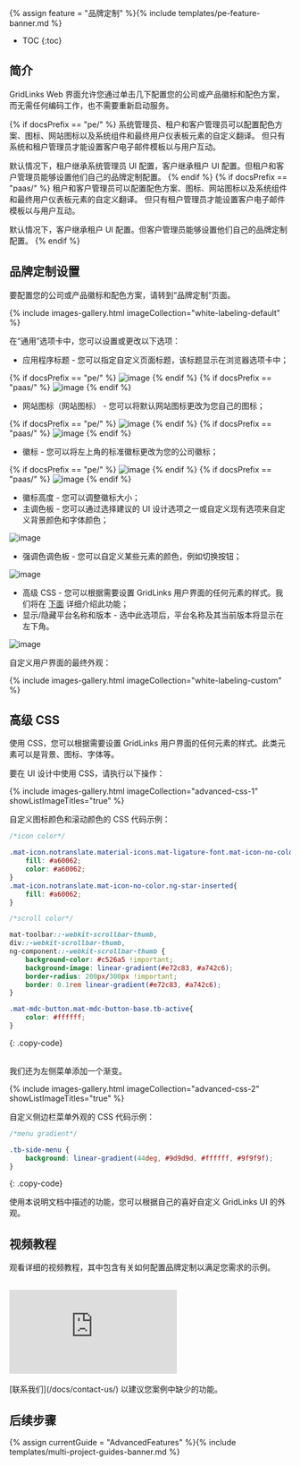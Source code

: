 {% assign feature = "品牌定制" %}{% include templates/pe-feature-banner.md %}

* TOC
{:toc}

## 简介

GridLinks Web 界面允许您通过单击几下配置您的公司或产品徽标和配色方案，而无需任何编码工作，也不需要重新启动服务。

{% if docsPrefix == "pe/" %}
系统管理员、租户和客户管理员可以配置配色方案、图标、网站图标以及系统组件和最终用户仪表板元素的自定义翻译。
但只有系统和租户管理员才能设置客户电子邮件模板以与用户互动。

默认情况下，租户继承系统管理员 UI 配置，客户继承租户 UI 配置。但租户和客户管理员能够设置他们自己的品牌定制配置。
{% endif %}
{% if docsPrefix == "paas/" %}
租户和客户管理员可以配置配色方案、图标、网站图标以及系统组件和最终用户仪表板元素的自定义翻译。
但只有租户管理员才能设置客户电子邮件模板以与用户互动。

默认情况下，客户继承租户 UI 配置。但客户管理员能够设置他们自己的品牌定制配置。
{% endif %}

## 品牌定制设置

要配置您的公司或产品徽标和配色方案，请转到“品牌定制”页面。

{% include images-gallery.html imageCollection="white-labeling-default" %}

在“通用”选项卡中，您可以设置或更改以下选项：

- 应用程序标题 - 您可以指定自定义页面标题，该标题显示在浏览器选项卡中；

{% if docsPrefix == "pe/" %}
![image](/images/user-guide/white-labeling/application-title.png)
{% endif %}
{% if docsPrefix == "paas/" %}
![image](/images/user-guide/white-labeling/application-title-paas.png)
{% endif %}

- 网站图标（网站图标） - 您可以将默认网站图标更改为您自己的图标；

{% if docsPrefix == "pe/" %}
![image](/images/user-guide/white-labeling/website-icon.png)
{% endif %}
{% if docsPrefix == "paas/" %}
![image](/images/user-guide/white-labeling/website-icon-paas.png)
{% endif %}

- 徽标 - 您可以将左上角的标准徽标更改为您的公司徽标；

{% if docsPrefix == "pe/" %}
![image](/images/user-guide/white-labeling/logo.png)
{% endif %}
{% if docsPrefix == "paas/" %}
![image](/images/user-guide/white-labeling/logo-paas.png)
{% endif %}

- 徽标高度 - 您可以调整徽标大小；
- 主调色板 - 您可以通过选择建议的 UI 设计选项之一或自定义现有选项来自定义背景颜色和字体颜色；

![image](/images/user-guide/white-labeling/primary-palette.png)

- 强调色调色板 - 您可以自定义某些元素的颜色，例如切换按钮；

![image](/images/user-guide/white-labeling/accent-palette.png)

- 高级 CSS - 您可以根据需要设置 GridLinks 用户界面的任何元素的样式。我们将在 [下面](#高级-css) 详细介绍此功能；
- 显示/隐藏平台名称和版本 - 选中此选项后，平台名称及其当前版本将显示在左下角。

![image](/images/user-guide/white-labeling/show-platform-name-and-version.png)

自定义用户界面的最终外观：

{% include images-gallery.html imageCollection="white-labeling-custom" %}

## 高级 CSS

使用 CSS，您可以根据需要设置 GridLinks 用户界面的任何元素的样式。此类元素可以是背景、图标、字体等。

要在 UI 设计中使用 CSS，请执行以下操作：

{% include images-gallery.html imageCollection="advanced-css-1" showListImageTitles="true" %}

自定义图标颜色和滚动颜色的 CSS 代码示例：

```css
/*icon color*/

.mat-icon.notranslate.material-icons.mat-ligature-font.mat-icon-no-color.ng-star-inserted{
    fill: #a60062;
    color: #a60062;
}
.mat-icon.notranslate.mat-icon-no-color.ng-star-inserted{
    fill: #a60062;
}

/*scroll color*/

mat-toolbar::-webkit-scrollbar-thumb,
div::-webkit-scrollbar-thumb,
ng-component::-webkit-scrollbar-thumb {
    background-color: #c526a5 !important;
    background-image: linear-gradient(#e72c83, #a742c6);
    border-radius: 200px/300px !important;
    border: 0.1rem linear-gradient(#e72c83, #a742c6);
}

.mat-mdc-button.mat-mdc-button-base.tb-active{
    color: #ffffff;
}
```
{: .copy-code}

<br>
我们还为左侧菜单添加一个渐变。

{% include images-gallery.html imageCollection="advanced-css-2" showListImageTitles="true" %}

自定义侧边栏菜单外观的 CSS 代码示例：

```css
/*menu gradient*/

.tb-side-menu {
    background: linear-gradient(44deg, #9d9d9d, #ffffff, #9f9f9f);
}
```
{: .copy-code}

使用本说明文档中描述的功能，您可以根据自己的喜好自定义 GridLinks UI 的外观。

## 视频教程

观看详细的视频教程，其中包含有关如何配置品牌定制以满足您需求的示例。

<br>
<div id="video">  
    <div id="video_wrapper">
        <iframe src="https://www.youtube.com/embed/VSNZWl1NjWU" frameborder="0" allowfullscreen></iframe>
    </div>
</div> 

<br>
[联系我们](/docs/contact-us/) 以建议您案例中缺少的功能。

## 后续步骤

{% assign currentGuide = "AdvancedFeatures" %}{% include templates/multi-project-guides-banner.md %}